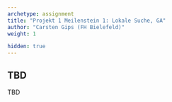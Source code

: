 ```yaml
---
archetype: assignment
title: "Projekt 1 Meilenstein 1: Lokale Suche, GA"
author: "Carsten Gips (FH Bielefeld)"
weight: 1

hidden: true
---
```




## TBD

TBD
